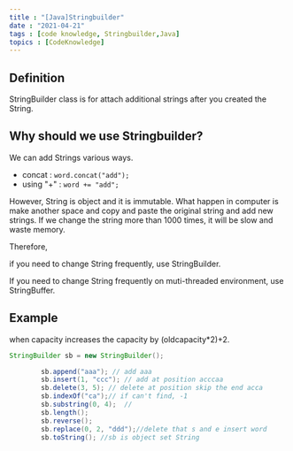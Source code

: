 ```yaml
---
title : "[Java]Stringbuilder"
date : "2021-04-21"
tags : [code knowledge, Stringbuilder,Java]
topics : [CodeKnowledge]
---
```


## Definition

StringBuilder class is for attach additional strings after you created the String.

## Why should we use Stringbuilder?

We can add Strings various ways.
- concat : `word.concat("add");`
- using "+" : `word += "add";`

However, String is object and it is immutable. What happen in computer is make another space and copy and paste the original string and add new strings. If we change the string more than 1000 times, it will be slow and waste memory.

Therefore, 

if you need to change String frequently, use StringBuilder.

If you need to change String frequently on muti-threaded environment, use StringBuffer.


## Example

when capacity increases the capacity by (oldcapacity*2)+2.
```java
StringBuilder sb = new StringBuilder();
```

```java
        sb.append("aaa"); // add aaa
        sb.insert(1, "ccc"); // add at position acccaa
        sb.delete(3, 5); // delete at position skip the end acca
        sb.indexOf("ca");// if can't find, -1
        sb.substring(0, 4);  //
        sb.length(); 
        sb.reverse();
        sb.replace(0, 2, "ddd");//delete that s and e insert word
        sb.toString(); //sb is object set String
```
